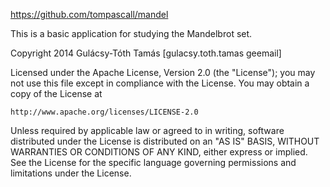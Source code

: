 https://github.com/tompascall/mandel

This is a basic application for studying the Mandelbrot set.

Copyright 2014 Gulácsy-Tóth Tamás [gulacsy.toth.tamas geemail]

Licensed under the Apache License, Version 2.0 (the "License");
you may not use this file except in compliance with the License.
You may obtain a copy of the License at

    http://www.apache.org/licenses/LICENSE-2.0

Unless required by applicable law or agreed to in writing, software
distributed under the License is distributed on an "AS IS" BASIS,
WITHOUT WARRANTIES OR CONDITIONS OF ANY KIND, either express or implied.
See the License for the specific language governing permissions and
limitations under the License.
